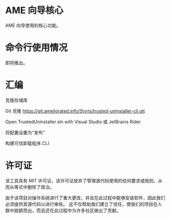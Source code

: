 # AME 向导核心
AME 向导使用的核心功能。

# 命令行使用情况
即将推出。

# 汇编
克隆存储库

Git 克隆 https://git.ameliorated.info/Styris/trusted-uninstaller-cli.git

Open TrustedUninstaller.sln with Visual Studio 或 JetBrains Rider

将配置设置为“发布”

构建可信卸载程序.CLI

# 许可证
该工具具有 MIT 许可证，该许可证放弃了管理源代码使用的任何要求或规则，从而从等式中删除了政治。

由于该项目对操作系统进行了重大更改，并且在此过程中能够安装软件，因此我们必须提供其源代码以进行审核。
这不仅帮助我们建立了信任，使我们的项目在人群中脱颖而出，而且还在此过程中为许多社区做出了贡献。
